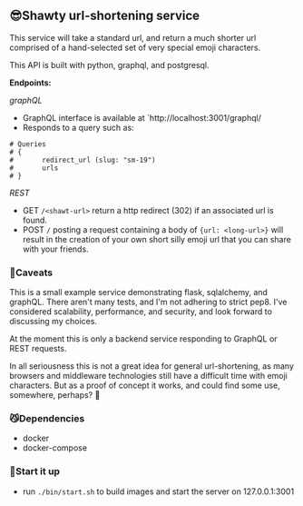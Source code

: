 ## 😎Shawty url-shortening service 

This service will take a standard url, and return a much shorter url comprised of a hand-selected set of very special emoji characters.

This API is built with python, graphql, and postgresql.

__Endpoints:__

*graphQL*

* GraphQL interface is available at  `http://localhost:3001/graphql/
* Responds to a query such as:

```
# Queries
# {
#   	redirect_url (slug: "sm-19")
#   	urls
# }
```

*REST*

* GET `/<shawt-url>` return a http redirect (302) if an associated url is found.
* POST `/` posting a request containing a body of `{url: <long-url>}` will result in the creation of your own short silly emoji url that you can share with your friends.

### 🙈Caveats 

This is a small example service demonstrating flask, sqlalchemy, and graphQL. There aren't many tests,
and I'm not adhering to strict pep8. I've considered scalability, performance, and security, and
look forward to discussing my choices.

At the moment this is only a backend service responding to GraphQL or REST requests.

In all seriousness this is not a great idea for general url-shortening, as many browsers and middleware technologies still have a difficult time with emoji characters. But as a proof of concept it works, and could find some use, somewhere, perhaps? 👯

### 😼Dependencies

* docker
* docker-compose

### 🚀Start it up

* run `./bin/start.sh` to build images and start the server on 127.0.0.1:3001
